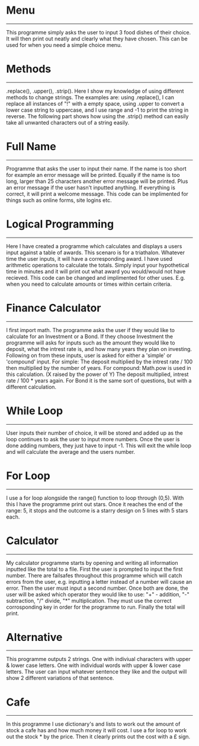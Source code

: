 # Menu
***
This programme simply asks the user to input 3 food dishes of their choice. It will then print out neatly and clearly what they have chosen. This can be used for when you need a simple choice menu.

# Methods
***
.replace(), .upper(), .strip().
Here I show my knowledge of using different methods to change strings. The examples are: using .replace(), I can replace all instances of "!" with a empty space, using .upper to convert a lower case string to uppercase, and I use range and -1 to print the string in reverse. The following part shows how using the .strip() method can easily take all unwanted characters out of a string easily.

# Full Name
***
Programme that asks the user to input their name. If the name is too short for example an error message will be printed. Equally if the name is too long, larger than 25 characters another error message will be printed. Plus an error message if the user hasn't inputted anything. If everything is correct, it will print a welcome message. This code can be implimented for things such as online forms, site logins etc.

# Logical Programming
***
Here I have created a programme which calculates and displays a users input against a table of awards. This scenaro is for a triathalon. Whatever time the user inputs, it will have a corresponding award. I have used arithmetic operations to calculate the totals. Simply input your hypothetical time in minutes and it will print out what award you would/would not have recieved. This code can be changed and implimented for other uses. E.g. when you need to calculate amounts or times within certain criteria.

# Finance Calculator
***
I first import math. The programme asks the user if they would like to calculate for an Investment or a Bond. If they choose Investment the programme will asks for inputs such as the amount they would like to deposit, what the intrest rate is, and how many years they plan on investing. Following on from these inputs, user is asked for either a 'simple' or 'compound' input. For simple: The deposit multiplied by the intrest rate / 100 then multiplied by the number of years. For compound: Math.pow is used in this calculation. (X raised by the power of Y) The deposit multiplied, intrest rate / 100 * years again. For Bond it is the same sort of questions, but with a different calculation.

# While Loop
***
User inputs their number of choice, it will be stored and added up as the loop continues to ask the user to input more numbers. Once the user is done adding numbers, they just have to input -1. This will exit the while loop and will calculate the average and the users number.

# For Loop
***
I use a for loop alongside the range() function to loop through (0,5). With this I have the programme print out stars. Once it reaches the end of the range: 5, it stops and the outcome is a starry design on 5 lines with 5 stars each.

# Calculator
***
My calculator programme starts by opening and writing all information inputted like the total to a file. First the user is prompted to input the first number. There are failsafes throughout this programme which will catch errors from the user, e.g. inputting a letter instead of a number will cause an error. Then the user must input a second number. Once both are done, the user will be asked which operator they would like to use: "+" - addition, "-" subtraction, "/" divide, "*" multiplication. They must use the correct corrosponding key in order for the programme to run. Finally the total will print.

# Alternative
***
This programme outputs 2 strings. One with indiviual characters with upper & lower case letters. One with individual words with upper & lower case letters. The user can input whatever sentence they like and the output will show 2 different variations of that sentence.

# Cafe
***
In this programme I use dictionary's and lists to work out the amount of stock a cafe has and how much money it will cost. I use a for loop to work out the stock * by the price. Then it clearly prints out the cost with a £ sign.

